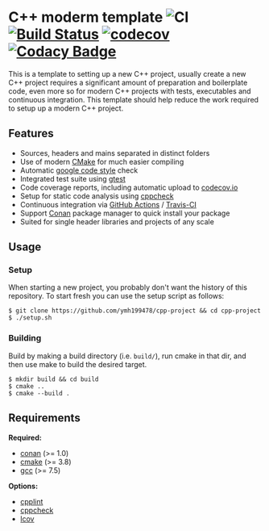 
# C++ moderm template ![CI](https://github.com/ymh199478/cpp-project/workflows/CI/badge.svg) [![Build Status](https://travis-ci.com/ymh199478/cpp-project.svg?branch=master)](https://travis-ci.com/ymh199478/cpp-project) [![codecov](https://codecov.io/gh/ymh199478/cpp-project/branch/master/graph/badge.svg?token=JAM9BYYOE1)](https://codecov.io/gh/ymh199478/cpp-project) [![Codacy Badge](https://api.codacy.com/project/badge/Grade/f421910ee01640f49cd3f19bd99037a1)](https://www.codacy.com/manual/ymh199478/cpp-project?utm_source=github.com&amp;utm_medium=referral&amp;utm_content=ymh199478/cpp-project&amp;utm_campaign=Badge_Grade)

This is a template to setting up a new C++ project, usually create a new C++ project requires a significant amount of preparation and boilerplate code, even more so for modern C++ projects with tests, executables and continuous integration. This template should help reduce the work required to setup up a modern C++ project.

## Features

- Sources, headers and mains separated in distinct folders
- Use of modern [CMake](https://cmake.org/) for much easier compiling
- Automatic [google code style](https://google.github.io/styleguide/cppguide.html) check
- Integrated test suite using [gtest](https://github.com/google/googletest)
- Code coverage reports, including automatic upload to [codecov.io](codecov.io)
- Setup for static code analysis using [cppcheck](http://cppcheck.sourceforge.net/)
- Continuous integration via [GitHub Actions](https://help.github.com/en/actions) / [Travis-CI](https://travis-ci.com)
- Support [Conan](https://conan.io/) package manager to quick install your package
- Suited for single header libraries and projects of any scale

## Usage

### Setup

When starting a new project, you probably don't want the history of this repository. To start fresh you can use the setup script as follows:

```shell
$ git clone https://github.com/ymh199478/cpp-project && cd cpp-project
$ ./setup.sh
```

### Building

Build by making a build directory (i.e. `build/`), run cmake in that dir, and then use make to build the desired target.

```shell
$ mkdir build && cd build
$ cmake ..
$ cmake --build .
```

## Requirements

**Required:**
- [conan](https://conan.io/) (>= 1.0)
- [cmake](https://cmake.org/) (>= 3.8)
- [gcc](https://gcc.gnu.org/) (>= 7.5)

**Options:**
- [cpplint](https://github.com/cpplint/cpplint)
- [cppcheck](http://cppcheck.sourceforge.net/)
- [lcov](http://ltp.sourceforge.net/coverage/lcov.php)

